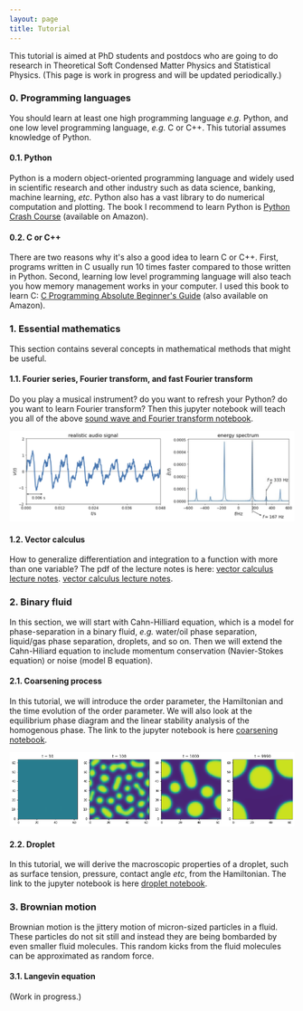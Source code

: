 ```yaml
---
layout: page
title: Tutorial
---
```


This tutorial is aimed at PhD students and postdocs who are going to do research in Theoretical Soft Condensed Matter Physics and Statistical Physics.
(This page is work in progress and will be updated periodically.)

### 0. Programming languages

You should learn at least one high programming language _e.g._ Python, and one low level programming language, _e.g._ C or C++. 
This tutorial assumes knowledge of Python.

#### 0.1. Python

Python is a modern object-oriented programming language and widely used in scientific research and other industry such as data science, banking, machine learning, _etc_. 
Python also has a vast library to do numerical computation and plotting. 
The book I recommend to learn Python is [Python Crash Course] (available on Amazon).

#### 0.2. C or C++

There are two reasons why it's also a good idea to learn C or C++. 
First, programs written in C usually run 10 times faster compared to those written in Python.
Second, learning low level programming language will also teach you how memory management works in your computer.
I used this book to learn C: [C Programming Absolute Beginner's Guide] (also available on Amazon).

### 1. Essential mathematics

This section contains several concepts in mathematical methods that might be useful.

#### 1.1. Fourier series, Fourier transform, and fast Fourier transform

Do you play a musical instrument? do you want to refresh your Python? do you want to learn Fourier transform? Then this jupyter notebook will teach you all of the above [sound wave and Fourier transform notebook].

<img src="https://raw.githubusercontent.com/elsentjhung/elsentjhung.github.io/master/_figures/Fourier-transform.png" alt="drawing" width="800"/>

#### 1.2. Vector calculus

How to generalize differentiation and integration to a function with more than one variable?
The pdf of the lecture notes is here: [vector calculus lecture notes].
<a href="https://raw.githubusercontent.com/elsentjhung/elsentjhung.github.io/master/_files/vector-calculus.pdf">vector calculus lecture notes</a>.

### 2. Binary fluid

In this section, we will start with Cahn-Hilliard equation, which is a model for phase-separation in a binary fluid, _e.g._ water/oil phase separation, liquid/gas phase separation, droplets, and so on. 
Then we will extend the Cahn-Hiliard equation to include momentum conservation (Navier-Stokes equation) or noise (model B equation).

#### 2.1. Coarsening process 

In this tutorial, we will introduce the order parameter, the Hamiltonian and the time evolution of the order parameter. 
We will also look at the equilibrium phase diagram and the linear stability analysis of the homogenous phase. 
The link to the jupyter notebook is here [coarsening notebook].

<img src="https://raw.githubusercontent.com/elsentjhung/elsentjhung.github.io/master/_figures/coarsening.png" alt="drawing" width="800"/>

#### 2.2. Droplet 

In this tutorial, we will derive the macroscopic properties of a droplet, such as surface tension, pressure, contact angle _etc_, from the Hamiltonian. 
The link to the jupyter notebook is here [droplet notebook].

### 3. Brownian motion

Brownian motion is the jittery motion of micron-sized particles in a fluid.
These particles do not sit still and instead they are being bombarded by even smaller fluid molecules.
This random kicks from the fluid molecules can be approximated as random force.

#### 3.1. Langevin equation

(Work in progress.)

[sound wave and Fourier transform notebook]: https://nbviewer.org/github/elsentjhung/sound-wave-analyser/blob/master/sound_analyser.ipynb

[vector calculus lecture notes]: https://raw.githubusercontent.com/elsentjhung/elsentjhung.github.io/master/_files/vector-calculus.pdf

[coarsening notebook]: https://nbviewer.org/github/elsentjhung/cahn-hilliard-coarsening/blob/master/coarsening.ipynb

[droplet notebook]: https://nbviewer.org/github/elsentjhung/cahn-hilliard-droplet/blob/master/droplet.ipynb

[Python Crash Course]: https://www.amazon.co.uk/Python-Crash-Course-Hands-Project-Based/dp/1593276036/ref=sr_1_3?crid=3PW3644NJJAFI&keywords=Eric+Matthes+python&qid=1668365923&sprefix=eric+matthes+python%2Caps%2C153&sr=8-3

[C Programming Absolute Beginner's Guide]: https://www.amazon.co.uk/Programming-Absolute-Beginners-Guide-Guides/dp/0789751984/ref=sr_1_1?keywords=c+programming+absolute+beginner%27s+guide&qid=1668365982&sprefix=c+programming+abso%2Caps%2C160&sr=8-1
